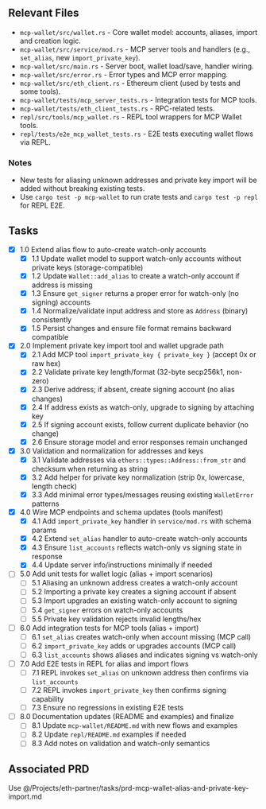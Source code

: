 ## Relevant Files

- `mcp-wallet/src/wallet.rs` - Core wallet model: accounts, aliases, import and creation logic.
- `mcp-wallet/src/service/mod.rs` - MCP server tools and handlers (e.g., `set_alias`, new `import_private_key`).
- `mcp-wallet/src/main.rs` - Server boot, wallet load/save, handler wiring.
- `mcp-wallet/src/error.rs` - Error types and MCP error mapping.
- `mcp-wallet/src/eth_client.rs` - Ethereum client (used by tests and some tools).
- `mcp-wallet/tests/mcp_server_tests.rs` - Integration tests for MCP tools.
- `mcp-wallet/tests/eth_client_tests.rs` - RPC-related tests.
- `repl/src/tools/mcp_wallet.rs` - REPL tool wrappers for MCP Wallet tools.
- `repl/tests/e2e_mcp_wallet_tests.rs` - E2E tests executing wallet flows via REPL.

### Notes

- New tests for aliasing unknown addresses and private key import will be added without
  breaking existing tests.
- Use `cargo test -p mcp-wallet` to run crate tests and `cargo test -p repl` for REPL E2E.

## Tasks

- [x] 1.0 Extend alias flow to auto-create watch-only accounts
  - [x] 1.1 Update wallet model to support watch-only accounts without private keys (storage-compatible)
  - [x] 1.2 Update `Wallet::add_alias` to create a watch-only account if address is missing
  - [x] 1.3 Ensure `get_signer` returns a proper error for watch-only (no signing) accounts
  - [x] 1.4 Normalize/validate input address and store as `Address` (binary) consistently
  - [x] 1.5 Persist changes and ensure file format remains backward compatible

- [x] 2.0 Implement private key import tool and wallet upgrade path
  - [x] 2.1 Add MCP tool `import_private_key { private_key }` (accept 0x or raw hex)
  - [x] 2.2 Validate private key length/format (32-byte secp256k1, non-zero)
  - [x] 2.3 Derive address; if absent, create signing account (no alias changes)
  - [x] 2.4 If address exists as watch-only, upgrade to signing by attaching key
  - [x] 2.5 If signing account exists, follow current duplicate behavior (no change)
  - [x] 2.6 Ensure storage model and error responses remain unchanged

- [x] 3.0 Validation and normalization for addresses and keys
  - [x] 3.1 Validate addresses via `ethers::types::Address::from_str` and checksum when returning as string
  - [x] 3.2 Add helper for private key normalization (strip 0x, lowercase, length check)
  - [x] 3.3 Add minimal error types/messages reusing existing `WalletError` patterns

- [x] 4.0 Wire MCP endpoints and schema updates (tools manifest)
  - [x] 4.1 Add `import_private_key` handler in `service/mod.rs` with schema params
  - [x] 4.2 Extend `set_alias` handler to auto-create watch-only accounts
  - [x] 4.3 Ensure `list_accounts` reflects watch-only vs signing state in response
  - [x] 4.4 Update server info/instructions minimally if needed

- [ ] 5.0 Add unit tests for wallet logic (alias + import scenarios)
  - [ ] 5.1 Aliasing an unknown address creates a watch-only account
  - [ ] 5.2 Importing a private key creates a signing account if absent
  - [ ] 5.3 Import upgrades an existing watch-only account to signing
  - [ ] 5.4 `get_signer` errors on watch-only accounts
  - [ ] 5.5 Private key validation rejects invalid lengths/hex

- [ ] 6.0 Add integration tests for MCP tools (alias + import)
  - [ ] 6.1 `set_alias` creates watch-only when account missing (MCP call)
  - [ ] 6.2 `import_private_key` adds or upgrades accounts (MCP call)
  - [ ] 6.3 `list_accounts` shows aliases and indicates signing vs watch-only

- [ ] 7.0 Add E2E tests in REPL for alias and import flows
  - [ ] 7.1 REPL invokes `set_alias` on unknown address then confirms via `list_accounts`
  - [ ] 7.2 REPL invokes `import_private_key` then confirms signing capability
  - [ ] 7.3 Ensure no regressions in existing E2E tests

- [ ] 8.0 Documentation updates (README and examples) and finalize
  - [ ] 8.1 Update `mcp-wallet/README.md` with new flows and examples
  - [ ] 8.2 Update `repl/README.md` examples if needed
  - [ ] 8.3 Add notes on validation and watch-only semantics

## Associated PRD

Use @/Projects/eth-partner/tasks/prd-mcp-wallet-alias-and-private-key-import.md
